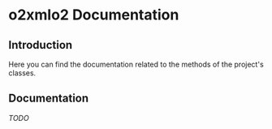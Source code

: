 <h1>o2xmlo2 Documentation </h1>

<h2>Introduction</h2>

<p>Here you can find the documentation related to the methods of the project's classes.</p>


<h2>Documentation</h2>

<i>TODO</i>